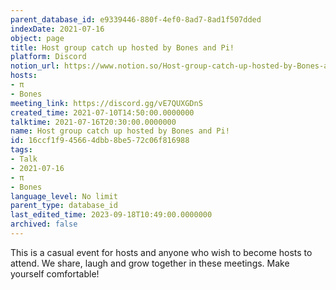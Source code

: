 ```yaml
---
parent_database_id: e9339446-880f-4ef0-8ad7-8ad1f507dded
indexDate: 2021-07-16
object: page
title: Host group catch up hosted by Bones and Pi!
platform: Discord
notion_url: https://www.notion.so/Host-group-catch-up-hosted-by-Bones-and-Pi-16ccf1f945664dbb8be572c06f816988
hosts:
- π
- Bones
meeting_link: https://discord.gg/vE7QUXGDnS
created_time: 2021-07-10T14:50:00.0000000
talktime: 2021-07-16T20:30:00.0000000
name: Host group catch up hosted by Bones and Pi!
id: 16ccf1f9-4566-4dbb-8be5-72c06f816988
tags:
- Talk
- 2021-07-16
- π
- Bones
language_level: No limit
parent_type: database_id
last_edited_time: 2023-09-18T10:49:00.0000000
archived: false
---
```


This is a casual event for hosts and anyone who wish to become hosts to attend.  We share, laugh and grow together in these meetings.  Make yourself comfortable!






